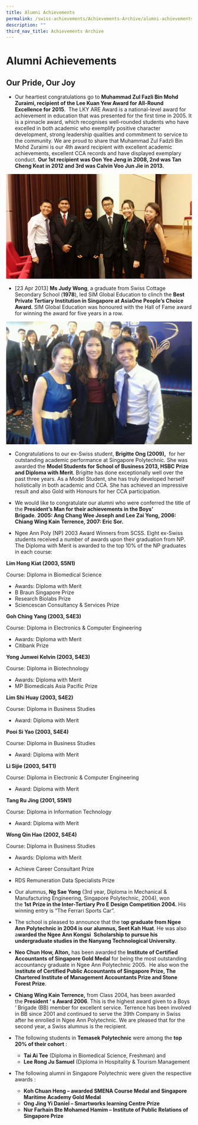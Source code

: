 ```yaml
---
title: Alumni Achievements
permalink: /swiss-achievements/Achievements-Archive/alumni-achievements/
description: ""
third_nav_title: Achievements Archive
---
```

# Alumni Achievements

## Our Pride, Our Joy

*   Our heartiest congratulations go to **Muhammad Zul Fazli Bin Mohd Zuraimi, recipient of the Lee Kuan Yew Award for All-Round Excellence for 2015**.  The LKY ARE Award is a national-level award for achievement in education that was presented for the first time in 2005. It is a pinnacle award, which recognises well-rounded students who have excelled in both academic who exemplify positive character development, strong leadership qualities and commitment to service to the community. We are proud to share that Muhammad Zul Fadzli Bin Mohd Zuraimi is our 4th award recipient with excellent academic achievements, excellent CCA records and have displayed exemplary conduct. **Our 1st recipient was Oon Yee Jeng in 2008, 2nd was Tan Cheng Keat in 2012 and 3rd was Calvin Voo Jun Jie in 2013.**

![](/images/Swiss%20Achievements/LKY%20Picture.jpg)

*   \[23 Apr 2013\] **Ms Judy Wong**, a graduate from Swiss Cottage Secondary School (**1978**), led SIM Global Education to clinch the **Best Private Tertiary Institution in Singapore at AsiaOne People’s Choice Award.** SIM Global Education was honoured with the Hall of Fame award for winning the award for five years in a row.

![](/images/Swiss%20Achievements/Brigitte%20Ong.png)

*   Congratulations to our ex-Swiss student, **Brigitte Ong (2009),**  for her outstanding academic performance at Singapore Polytechnic. She was awarded the **Model Students for School of Business 2013, HSBC Prize and Diploma with Merit**. Brigitte has done exceptionally well over the past three years. As a Model Student, she has truly developed herself holistically in both academic and CCA. She has achieved an impressive result and also Gold with Honours for her CCA participation.

*   We would like to congratulate our alumni who were conferred the title of  the **President’s Man for their achievements in the Boys’ Brigade**. **2005: Ang Chang Wee Joseph and Lee Zai Yong, 2006: Chiang Wing Kain Terrence, 2007: Eric Sor.**

*  Ngee Ann Poly (NP) 2003 Award Winners from SCSS. Eight ex-Swiss students received a number of awards upon their graduation from NP. The Diploma with Merit is awarded to the top 10% of the NP graduates in each course:

**Lim Hong Kiat (2003, S5N1)**

Course: Diploma in Biomedical Science

*   Awards: Diploma with Merit
*   B Braun Singapore Prize
*   Research Biolabs Prize
*   Sciencescan Consultancy & Services Prize

**Goh Ching Yang (2003, S4E3)**

Course: Diploma in Electronics & Computer Engineering

*   Awards: Diploma with Merit
*   Citibank Prize

**Yong Junwei Kelvin (2003, S4E3)**

Course: Diploma in Biotechnology

*   Awards: Diploma with Merit
*   MP Biomedicals Asia Pacific Prize

**Lim Shi Huay (2003, S4E2)**

Course: Diploma in Business Studies

*   Award: Diploma with Merit

**Pooi Si Yao (2003, S4E4)**

Course: Diploma in Business Studies

*   Award: Diploma with Merit

**Li Sijie (2003, S4T1)**

Course: Diploma in Electronic & Computer Engineering

*   Award: Diploma with Merit

**Tang Ru Jing (2001, S5N1)**

Course: Diploma in Information Technology

*   Award: Diploma with Merit

**Wong Qin Hao (2002, S4E4)**

Course: Diploma in Business Studies

*   Awards: Diploma with Merit
*   Achieve Career Consultant Prize
*   RDS Remuneration Data Specialists Prize

*   Our alumnus, **Ng Sae Yong** (3rd year, Diploma in Mechanical & Manufacturing Engineering, Singapore Polytechnic, 2004), won the **1st** **Prize in the Inter-Tertiary Pro E Design Competition 2004.** His winning entry is “The Ferrari Sports Car”.

*   The school is pleased to announce that the t**op graduate from Ngee Ann Polytechnic in 2004 is our** **alumnus, Seet Kah Huat**. He was also a**warded the Ngee Ann Kongsi**  **Scholarship to pursue his undergraduate studies in the Nanyang Technological University**.

*   **Neo Chun How, Alton,** has been awarded the **Institute of Certified Accountants of Singapore Gold Medal** for being the most outstanding accountancy graduate in Ngee Ann Polytechnic 2005.  He also won the I**nstitute of Certified Public Accountants of Singapore Prize, The Chartered Institute of Management Accountants Prize and Stone Forest Prize**.

*   **Chiang Wing Kain Terrence,** from Class 2004, has been awarded the **President ‘ s Award 2006**. This is the highest award given to a Boys ‘ Brigade (BB) member for excellent service. Terrence has been involved in BB since 2001 and continued to serve the 39th Company in Swiss after he enrolled in Ngee Ann Polytechnic. We are pleased that for the second year, a Swiss alumnus is the recipient.

*   The following students in **Temasek Polytechnic** were among the **top 20% of their cohort** :
    *   **Tai Ai Tee** (Diploma in Biomedical Science, Freshman) and
    *   **Lee Rong Ju Samuel** (Diploma in Hospitality & Tourism Management

*   The following alumni in Singapore Polytechnic were given the respective awards :
    *   **Koh Chuan Heng – awarded SMENA Course Medal and Singapore Maritime Academy Gold Medal**
    *   **Ong Jing Yi Daniel – Smartworks learning Centre Prize**
    *   **Nur Farhain Bte Mohamed Hamim – Institute of Public Relations of Singapore Prize**